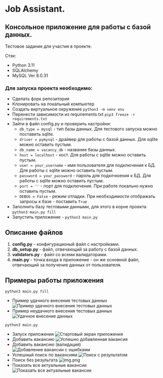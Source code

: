 # Job Assistant. 
## Консольное приложение для работы с базой данных.
Тестовое задание для участия в проекте.

Стэк:
- Python 3.11
- SQLAlchemy
- MySQL Ver 8.0.31

### Для запуска проекта необходимо:
- Сделать форк репозитория
- Клонировать на локальный компьютер
- Создать виртуальное окружение
```python3 -m venv env```
- Перенести зависимости из requirements.txt ```pip3 freeze -r requirements.txt``` 
- Зайти в файл config.py и проверить настройки: 
    - ```db_type = mysql``` - тип базы данных. Для тестового запуска можно поставить sqlite.
    - ```driver = pymysql``` - драйвер для работы с базой данных. Для sqlite можно оставить пустым.
    - ```db_name = vacancy_db``` - название базы данных.
    - ```host = localhost``` - хост. Для работы с sqlite можно оставить пустым.
    - ```user = your_username``` - имя пользователя для подключения к БД. Для работы с sqlite можно оставить пустым.
    - ```password = your_password``` - пароль для подклчюения к БД. Для работы с sqlite можно оставить пустым.
    - ```port = ''``` - порт для подключения. При работе локально нужно оставить пустым.
    - ```DEBUG = False``` - режим отладки. При необходимости отображать запросы к базе - поставить ```True```
- Заполнить базу тестовыми данными, для этого в корне проекта ```python3 main.py fill```
- Запустить приложение - ```python3 main.py```


## Описание файлов
1) **config.py** - конфигурационый файл с настройками.
2) **db_setup.py** - файл, отвечающий за работу с базой данных. 
3) **validators.py** - файл со всеми валидаторами.
4) **main.py** - точка входа в приложение - он же основной файл, отвечающий за получение данных от пользователя.


## Примеры работы приложения
```python3 main.py fill```
- Пример удачного внесения тестовых данных
![Пример удачного внесения тестовых данных](img/successful_fill.png "main.py fill")
- Пример неудачного внесения тестовых данных
![Удачное внесение данных](img/unsuccessful_fill.png "main.py fill")

```python3 main.py```
- Запуск приложения
  ![Стартовый экран приложения](img/succesfull_start.png "main.py")
- Добавить вакансию
  ![Успешно добавленная вакансия](img/add_vacancy.png "main.py")
- Добавить вакансию (валидация)
  ![Добавление вакансии с ошибками](img/validation_adding.png "main.py")
- Успешный поиск по вакансиям
  ![Поиск с результатом](img/successfull_search.png "main.py")
- Поиск без результата
  ![img.png](img/unsuccessfull_search.png)
- Показать все актуальные вакансии
  ![Показать все актуальные вакансии](img/search_all.png "main.py")

